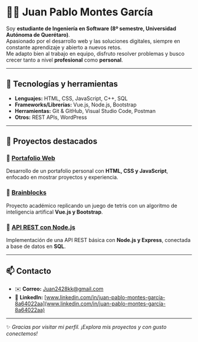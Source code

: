 # 👨‍💻 Juan Pablo Montes García  

Soy **estudiante de Ingeniería en Software (8º semestre, Universidad Autónoma de Querétaro)**.  
Apasionado por el desarrollo web y las soluciones digitales, siempre en constante aprendizaje y abierto a nuevos retos.  
Me adapto bien al trabajo en equipo, disfruto resolver problemas y busco crecer tanto a nivel **profesional** como **personal**.  

---

## 🚀 Tecnologías y herramientas  

- **Lenguajes:** HTML, CSS, JavaScript, C++, SQL  
- **Frameworks/Librerías:** Vue.js, Node.js, Bootstrap  
- **Herramientas:** Git & GitHub, Visual Studio Code, Postman  
- **Otros:** REST APIs, WordPress  

---

## 📂 Proyectos destacados  

### 🔹 [Portafolio Web](https://github.com/TUUSUARIO/portafolio-web)  
Desarrollo de un portafolio personal con **HTML, CSS y JavaScript**, enfocado en mostrar proyectos y experiencia.  

### 🔹 [Brainblocks](https://github.com/TUUSUARIO/proyecto-vue)  
Proyecto académico replicando un juego de tetris con un algoritmo de inteligencia artifical **Vue.js y Bootstrap**.  

### 🔹 [API REST con Node.js](https://github.com/TUUSUARIO/api-node)  
Implementación de una API REST básica con **Node.js y Express**, conectada a base de datos en **SQL**.  

---

## 📫 Contacto  
- ✉️ **Correo:** Juan2428kk@gmail.com 
- 💼 **LinkedIn:** [www.linkedin.com/in/juan-pablo-montes-garcía-8a64022aa](www.linkedin.com/in/juan-pablo-montes-garcía-8a64022aa)  
   

---

✨ _Gracias por visitar mi perfil. ¡Explora mis proyectos y con gusto conectemos!_  

